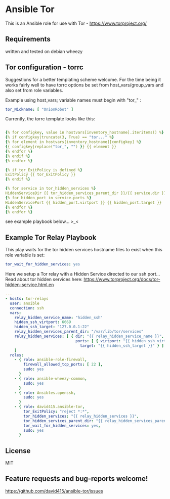 Ansible Tor
===========

This is an Ansible role for use with Tor - https://www.torproject.org/

Requirements
------------

written and tested on debian wheezy


Tor configuration - torrc
-------------------------

Suggestions for a better templating scheme welcome.
For the time being it works fairly well to have
torrc options be set from host_vars/group_vars and
also set from role variables.

Example using host_vars; variable names must begin with "tor_" :

```yml
tor_Nickname: [ "OnionRobot" ]
```

Currently, the torrc template looks like this:

```yml

{% for configkey, value in hostvars[inventory_hostname].iteritems() %}
{% if configkey|truncate(3, True) == "tor..." %}
{% for element in hostvars[inventory_hostname][configkey] %}
{{ configkey|replace("tor_", "") }} {{ element }}
{% endfor %}
{% endif %}
{% endfor %}

{% if tor_ExitPolicy is defined %}
ExitPolicy {{ tor_ExitPolicy }}
{% endif %}

{% for service in tor_hidden_services %}
HiddenServiceDir {{ tor_hidden_services_parent_dir }}/{{ service.dir }}
{% for hidden_port in service.ports %}
HiddenServicePort {{ hidden_port.virtport }} {{ hidden_port.target }}
{% endfor %}
{% endfor %}

```


see example playbook below... >_<


Example Tor Relay Playbook
--------------------------

This play waits for the tor hidden services hostname files to exist
when this role variable is set:

```yml
tor_wait_for_hidden_services: yes
```

Here we setup a Tor relay with a Hidden Service directed to our ssh port...
Read about tor hidden services here:
https://www.torproject.org/docs/tor-hidden-service.html.en


```yml
---
- hosts: tor-relays
  user: ansible
  connection: ssh
  vars:
    relay_hidden_service_name: "hidden_ssh"
    hidden_ssh_virtport: 6669
    hidden_ssh_target: "127.0.0.1:22"
    relay_hidden_services_parent_dir: "/var/lib/tor/services"
    relay_hidden_services: [ { dir: "{{ relay_hidden_service_name }}",
                               ports: [ { virtport: "{{ hidden_ssh_virtport }}",
                                 target: "{{ hidden_ssh_target }}" } ] }
    ]
  roles:
    - { role: ansible-role-firewall,
        firewall_allowed_tcp_ports: [ 22 ],
        sudo: yes
      }
    - { role: ansible-wheezy-common,
        sudo: yes
      }
    - { role: Ansibles.openssh,
        sudo: yes
      }
    - { role: david415.ansible-tor,
        tor_ExitPolicy: "reject *:*",
        tor_hidden_services: "{{ relay_hidden_services }}",
        tor_hidden_services_parent_dir: "{{ relay_hidden_services_parent_dir }}",
        tor_wait_for_hidden_services: yes,
        sudo: yes
      }
```



License
-------

MIT


Feature requests and bug-reports welcome!
-----------------------------------------

https://github.com/david415/ansible-tor/issues

